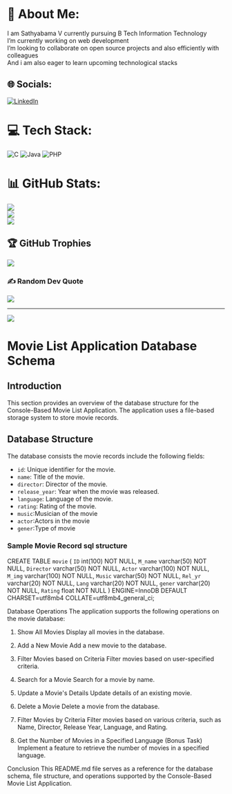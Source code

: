 # 💫 About Me:
I am Sathyabama V currently pursuing B Tech Information Technology<br>I’m currently working on web development<br>I’m looking to collaborate on open source projects and also efficiently with colleagues<br>And i am also eager to learn upcoming technological stacks


## 🌐 Socials:
[![LinkedIn](https://img.shields.io/badge/LinkedIn-%230077B5.svg?logo=linkedin&logoColor=white)](https://linkedin.com/in/https://www.linkedin.com/in/sathyabama-v-722877233) 

# 💻 Tech Stack:
![C](https://img.shields.io/badge/c-%2300599C.svg?style=for-the-badge&logo=c&logoColor=white) ![Java](https://img.shields.io/badge/java-%23ED8B00.svg?style=for-the-badge&logo=openjdk&logoColor=white) ![PHP](https://img.shields.io/badge/php-%23777BB4.svg?style=for-the-badge&logo=php&logoColor=white)
# 📊 GitHub Stats:
![](https://github-readme-stats.vercel.app/api?username=SathyabamaV29062002&theme=vue&hide_border=false&include_all_commits=true&count_private=true)<br/>
![](https://github-readme-streak-stats.herokuapp.com/?user=SathyabamaV29062002&theme=vue&hide_border=false)<br/>
![](https://github-readme-stats.vercel.app/api/top-langs/?username=SathyabamaV29062002&theme=vue&hide_border=false&include_all_commits=true&count_private=true&layout=compact)

## 🏆 GitHub Trophies
![](https://github-profile-trophy.vercel.app/?username=SathyabamaV29062002&theme=radical&no-frame=false&no-bg=true&margin-w=4)

### ✍️ Random Dev Quote
![](https://quotes-github-readme.vercel.app/api?type=horizontal&theme=radical)

---
[![](https://visitcount.itsvg.in/api?id=SathyabamaV29062002&icon=0&color=0)](https://visitcount.itsvg.in)

<!-- Proudly created with GPRM ( https://gprm.itsvg.in ) -->



# Movie List Application Database Schema

## Introduction

This section provides an overview of the database structure for the Console-Based Movie List Application. The application uses a file-based storage system to store movie records.

## Database Structure

The database consists the movie records include the following fields:

- `id`: Unique identifier for the movie.
- `name`: Title of the movie.
- `director`: Director of the movie.
- `release_year`: Year when the movie was released.
- `language`: Language of the movie.
- `rating`: Rating of the movie.
- `music`:Musician of the movie
- `actor`:Actors in the movie
- `gener`:Type of movie

### Sample Movie Record sql structure

CREATE TABLE `movie` (
  `ID` int(100) NOT NULL,
  `M_name` varchar(50) NOT NULL,
  `Director` varchar(50) NOT NULL,
  `Actor` varchar(100) NOT NULL,
  `M_img` varchar(100) NOT NULL,
  `Music` varchar(50) NOT NULL,
  `Rel_yr` varchar(20) NOT NULL,
  `Lang` varchar(20) NOT NULL,
  `gener` varchar(20) NOT NULL,
  `Rating` float NOT NULL
) ENGINE=InnoDB DEFAULT CHARSET=utf8mb4 COLLATE=utf8mb4_general_ci;

Database Operations
The application supports the following operations on the movie database:

1. Show All Movies
Display all movies in the database.

2. Add a New Movie
Add a new movie to the database.

3. Filter Movies based on Criteria
Filter movies based on user-specified criteria.

4. Search for a Movie
Search for a movie by name.

5. Update a Movie's Details
Update details of an existing movie.

6. Delete a Movie
Delete a movie from the database.

7. Filter Movies by Criteria
Filter movies based on various criteria, such as Name, Director, Release Year, Language, and Rating.

8. Get the Number of Movies in a Specified Language (Bonus Task)
Implement a feature to retrieve the number of movies in a specified language.

Conclusion
This README.md file serves as a reference for the database schema, file structure, and operations supported by the Console-Based Movie List Application.
